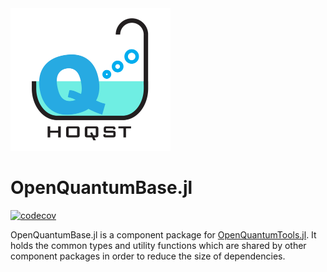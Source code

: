 <img src="assets/logo.jpg" width="256"/>

# OpenQuantumBase.jl

[![codecov](https://codecov.io/gh/USCqserver/OpenQuantumBase.jl/branch/master/graph/badge.svg)](https://codecov.io/gh/USCqserver/OpenQuantumBase.jl)

OpenQuantumBase.jl is a component package for [OpenQuantumTools.jl](https://github.com/USCqserver/OpenQuantumTools.jl). It holds the
common types and utility functions which are shared by other component packages
in order to reduce the size of dependencies.